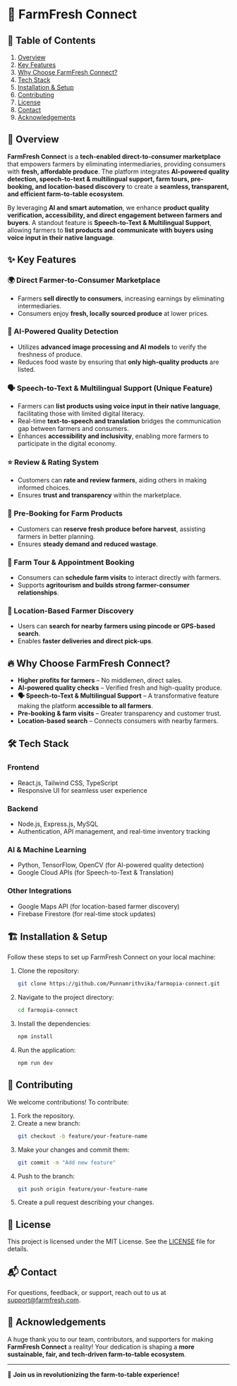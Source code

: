 # 🌱 FarmFresh Connect

## 📖 Table of Contents
1. [Overview](#-overview)
2. [Key Features](#-key-features)
3. [Why Choose FarmFresh Connect?](#-why-choose-farmfresh-connect)
4. [Tech Stack](#-tech-stack)
5. [Installation & Setup](#-installation--setup)
6. [Contributing](#-contributing)
7. [License](#-license)
8. [Contact](#-contact)
9. [Acknowledgements](#-acknowledgements)

## 🚀 Overview
**FarmFresh Connect** is a **tech-enabled direct-to-consumer marketplace** that empowers farmers by eliminating intermediaries, providing consumers with **fresh, affordable produce**. The platform integrates **AI-powered quality detection, speech-to-text & multilingual support, farm tours, pre-booking, and location-based discovery** to create a **seamless, transparent, and efficient farm-to-table ecosystem**.

By leveraging **AI and smart automation**, we enhance **product quality verification, accessibility, and direct engagement between farmers and buyers**. A standout feature is **Speech-to-Text & Multilingual Support**, allowing farmers to **list products and communicate with buyers using voice input in their native language**.

## ✨ Key Features

### **🌍 Direct Farmer-to-Consumer Marketplace**
- Farmers **sell directly to consumers**, increasing earnings by eliminating intermediaries.
- Consumers enjoy **fresh, locally sourced produce** at lower prices.

### **🤖 AI-Powered Quality Detection**
- Utilizes **advanced image processing and AI models** to verify the freshness of produce.
- Reduces food waste by ensuring that **only high-quality products** are listed.

### **🗣️ Speech-to-Text & Multilingual Support (Unique Feature)**
- Farmers can **list products using voice input in their native language**, facilitating those with limited digital literacy.
- Real-time **text-to-speech and translation** bridges the communication gap between farmers and consumers.
- Enhances **accessibility and inclusivity**, enabling more farmers to participate in the digital economy.

### **⭐ Review & Rating System**
- Customers can **rate and review farmers**, aiding others in making informed choices.
- Ensures **trust and transparency** within the marketplace.

### **📅 Pre-Booking for Farm Products**
- Customers can **reserve fresh produce before harvest**, assisting farmers in better planning.
- Ensures **steady demand and reduced wastage**.

### **🏡 Farm Tour & Appointment Booking**
- Consumers can **schedule farm visits** to interact directly with farmers.
- Supports **agritourism and builds strong farmer-consumer relationships**.

### **📍 Location-Based Farmer Discovery**
- Users can **search for nearby farmers using pincode or GPS-based search**.
- Enables **faster deliveries and direct pick-ups**.

## 🔥 Why Choose FarmFresh Connect?
- **Higher profits for farmers** – No middlemen, direct sales.
- **AI-powered quality checks** – Verified fresh and high-quality produce.
- **🗣️ Speech-to-Text & Multilingual Support** – A transformative feature making the platform **accessible to all farmers**.
- **Pre-booking & farm visits** – Greater transparency and customer trust.
- **Location-based search** – Connects consumers with nearby farmers.

## 🛠️ Tech Stack
### **Frontend**
- React.js, Tailwind CSS, TypeScript
- Responsive UI for seamless user experience

### **Backend**
- Node.js, Express.js, MySQL
- Authentication, API management, and real-time inventory tracking

### **AI & Machine Learning**
- Python, TensorFlow, OpenCV (for AI-powered quality detection)
- Google Cloud APIs (for Speech-to-Text & Translation)

### **Other Integrations**
- Google Maps API (for location-based farmer discovery)
- Firebase Firestore (for real-time stock updates)

## 🏗️ Installation & Setup
Follow these steps to set up FarmFresh Connect on your local machine:

1. Clone the repository:
    ```sh
    git clone https://github.com/Punnamrithvika/farmopia-connect.git
    ```
2. Navigate to the project directory:
    ```sh
    cd farmopia-connect
    ```
3. Install the dependencies:
    ```sh
    npm install
    ```
4. Run the application:
    ```sh
    npm run dev
    ```

## 🤝 Contributing
We welcome contributions! To contribute:
1. Fork the repository.
2. Create a new branch:
    ```sh
    git checkout -b feature/your-feature-name
    ```
3. Make your changes and commit them:
    ```sh
    git commit -m "Add new feature"
    ```
4. Push to the branch:
    ```sh
    git push origin feature/your-feature-name
    ```
5. Create a pull request describing your changes.

## 📜 License
This project is licensed under the MIT License. See the [LICENSE](LICENSE) file for details.

## 📬 Contact
For questions, feedback, or support, reach out to us at [support@farmfresh.com](mailto:support@farmfresh.com).

## 🙌 Acknowledgements
A huge thank you to our team, contributors, and supporters for making **FarmFresh Connect** a reality! Your dedication is shaping a **more sustainable, fair, and tech-driven farm-to-table ecosystem**.

---

🌿 **Join us in revolutionizing the farm-to-table experience!**
